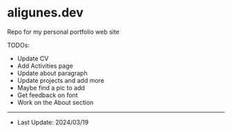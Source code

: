 # aligunes.dev
 Repo for my personal portfolio web site

TODOs:

- Update CV
- Add Activities page
- Update about paragraph
- Update projects and add more
- Maybe find a pic to add
- Get feedback on font
- Work on the About section

---

+ Last Update: 2024/03/19
